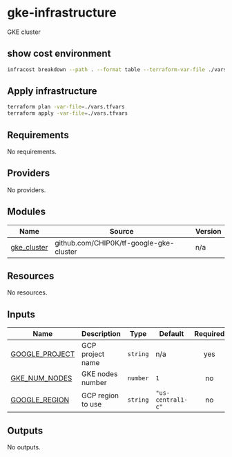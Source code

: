 # gke-infrastructure
GKE cluster

## show cost environment

```bash
infracost breakdown --path . --format table --terraform-var-file ./vars.tfvars
```

## Apply infrastructure

```bash
terraform plan -var-file=./vars.tfvars
terraform apply -var-file=./vars.tfvars
```

<!-- BEGIN_TF_DOCS -->
## Requirements

No requirements.

## Providers

No providers.

## Modules

| Name | Source | Version |
|------|--------|---------|
| <a name="module_gke_cluster"></a> [gke\_cluster](#module\_gke\_cluster) | github.com/CHIP0K/tf-google-gke-cluster | n/a |

## Resources

No resources.

## Inputs

| Name | Description | Type | Default | Required |
|------|-------------|------|---------|:--------:|
| <a name="input_GOOGLE_PROJECT"></a> [GOOGLE\_PROJECT](#input\_GOOGLE\_PROJECT) | GCP project name | `string` | n/a | yes |
| <a name="input_GKE_NUM_NODES"></a> [GKE\_NUM\_NODES](#input\_GKE\_NUM\_NODES) | GKE nodes number | `number` | `1` | no |
| <a name="input_GOOGLE_REGION"></a> [GOOGLE\_REGION](#input\_GOOGLE\_REGION) | GCP region to use | `string` | `"us-central1-c"` | no |

## Outputs

No outputs.
<!-- END_TF_DOCS -->
